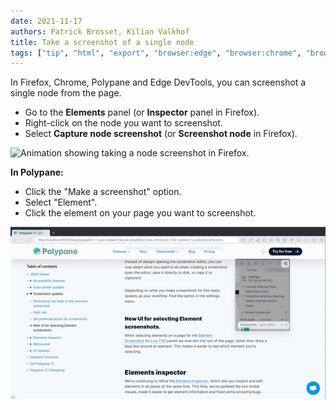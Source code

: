 ```yaml
---
date: 2021-11-17
authors: Patrick Brosset, Kilian Valkhof
title: Take a screenshot of a single node
tags: ["tip", "html", "export", "browser:edge", "browser:chrome", "browser:firefox", "browser:polypane"]
---
```

In Firefox, Chrome, Polypane and Edge DevTools, you can screenshot a single node from the page.

* Go to the **Elements** panel (or **Inspector** panel in Firefox).
* Right-click on the node you want to screenshot.
* Select **Capture node screenshot** (or **Screenshot node** in Firefox).

![Animation showing taking a node screenshot in Firefox.](../../assets/img/node-screenshot.gif)

**In Polypane:**

* Click the "Make a screenshot" option.
* Select "Element".
* Click the element on your page you want to screenshot.

![Animation showing taking a node screenshot in Polypane.](../../assets/img/node-screenshot-polypane.gif)
